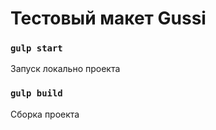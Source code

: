 # Тестовый макет Gussi

### `gulp start`

Запуск локально проекта

### `gulp build`

Сборка проекта
